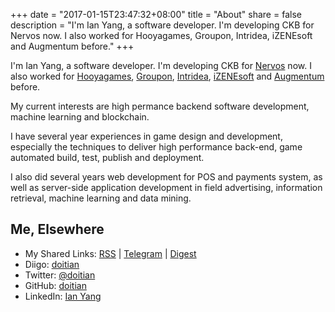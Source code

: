 +++
date = "2017-01-15T23:47:32+08:00"
title = "About"
share = false
description = "I'm Ian Yang, a software developer. I'm developing CKB for Nervos now. I also worked for Hooyagames, Groupon, Intridea, iZENEsoft and Augmentum before."
+++

I'm Ian Yang, a software developer. I'm developing CKB for [Nervos] now. I also worked for [Hooyagames], [Groupon], [Intridea], [iZENEsoft] and [Augmentum] before.

[nervos]:		https://www.nervos.org
[hooyagames]:	http://www.hooyagames.com
[groupon]:		https://www.groupon.com/
[intridea]:		http://www.intridea.com
[izenesoft]:	https://www.linkedin.com/company/izenesoft-shanghai-co.-ltd/
[augmentum]:	https://www.augmentum.com

My current interests are high permance backend software development, machine learning and blockchain. 

I have several year experiences in game design and development, especially the techniques to deliver high performance back-end, game automated build, test, publish and deployment.

I also did several years web development for POS and payments system, as well as server-side application development in field advertising, information retrieval, machine learning and data mining.

<!--more-->

## Me, Elsewhere

- My Shared Links: [RSS][feed rss] | [Telegram][feed telegram] | [Digest][feed digest]
- Diigo: [doitian][diigo]
- Twitter: [@doitian][twitter]
- GitHub: [doitian][github]
- LinkedIn: [Ian Yang][linkedin]

[feed rss]: https://www.inoreader.com/stream/user/1005740962/tag/ianFeed/view/html?cs=m
[feed telegram]: https://t.me/ianshare
[feed digest]: https://ianyang.wordpress.com/category/shared-links/
[diigo]: https://www.diigo.com/user/doitian
[twitter]:	https://twitter.com/doitian
[github]:	https://github.com/doitian
[linkedin]:	https://www.linkedin.com/in/ianyang
